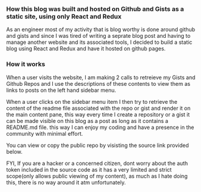 ### How this blog was built and hosted on Github and Gists as a static site, using only React and Redux

As an engineer most of my activity that is blog worthy is done around github and gists and since I was tired of writing a seprate blog post and having to manage another website and its associated tools, I decided to build a static blog using React and Redux and have it hosted on github pages.

### How it works

When a user visits the website, I am making 2 calls to retreieve my Gists and Github Repos and I use the descriptions of these contents to view them as links to posts on the left hand sidebar menu.

When a user clicks on the sidebar menu item I then try to retrieve the content of the readme file associated with the repo or gist and render it on the main content pane, this way every time I create a repository or a gist it can be made visible on this blog as a post as long as it contains a README.md file. this way I can enjoy my coding and have a presence in the community with minimal effort.

You can view or copy the public repo by visisting the source link provided below.

FYI, If you are a hacker or a concerned citizen, dont worry about the auth token included in the source code as it has a very limited and strict scope(only allows public viewing of my content), as much as I hate doing this, there is no way around it atm unfortunately.
